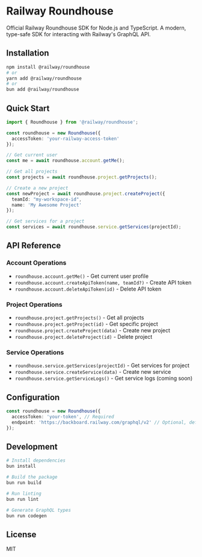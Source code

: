 # Railway Roundhouse

Official Railway Roundhouse SDK for Node.js and TypeScript. A modern, type-safe SDK for interacting with Railway's GraphQL API.

## Installation

```bash
npm install @railway/roundhouse
# or
yarn add @railway/roundhouse
# or
bun add @railway/roundhouse
```

## Quick Start

```typescript
import { Roundhouse } from '@railway/roundhouse';

const roundhouse = new Roundhouse({
  accessToken: 'your-railway-access-token'
});

// Get current user
const me = await roundhouse.account.getMe();

// Get all projects
const projects = await roundhouse.project.getProjects();

// Create a new project
const newProject = await roundhouse.project.createProject({
  teamId: "my-workspace-id",
  name: 'My Awesome Project'
});

// Get services for a project
const services = await roundhouse.service.getServices(projectId);
```

## API Reference

### Account Operations
- `roundhouse.account.getMe()` - Get current user profile
- `roundhouse.account.createApiToken(name, teamId?)` - Create API token
- `roundhouse.account.deleteApiToken(id)` - Delete API token

### Project Operations
- `roundhouse.project.getProjects()` - Get all projects
- `roundhouse.project.getProject(id)` - Get specific project
- `roundhouse.project.createProject(data)` - Create new project
- `roundhouse.project.deleteProject(id)` - Delete project

### Service Operations
- `roundhouse.service.getServices(projectId)` - Get services for project
- `roundhouse.service.createService(data)` - Create new service
- `roundhouse.service.getServiceLogs()` - Get service logs (coming soon)

## Configuration

```typescript
const roundhouse = new Roundhouse({
  accessToken: 'your-token', // Required
  endpoint: 'https://backboard.railway.com/graphql/v2' // Optional, defaults to Railway's endpoint
});
```

## Development

```bash
# Install dependencies
bun install

# Build the package
bun run build

# Run linting
bun run lint

# Generate GraphQL types
bun run codegen
```

## License

MIT


